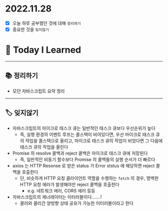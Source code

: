 # 2022.11.28

- [x]  오늘 하루 공부했던 것에 대해 `정리하기`
- [x]  중요한 것을 `잊지않기`

# 🚩 Today I Learned

---

## 📚 정리하기

- 모던 자바스크립트 요약 정리

---

## 🏷 잊지않기

- 자바스크립트의 마이크로 태스크 큐는 일반적인 태스크 큐보다 우선순위가 높다
    - 즉, 실행 환경의 이벤트 루프는 콜스택이 비어있다면, 우선 마이크로 태스크 큐의 작업을 콜스택으로 올리고, 마이크로 태스크 큐의 작업이 비었다면 그 다음에 태스크 큐의 작업을 올린다
- Promise 의 resolve 콜백과 reject 콜백은 마이크로 태스크 큐에 저장된다
    - 즉, 일반적인 비동기 함수보다 Promise 의 콜백들의 실행 순서가 더 빠르다
- axios 는 HTTP Resonse 로 받은 status 가 Error ststus 에 해당하면 reject 콜백을 호출한다
    - 단, 비슷하게 HTTP 요청 클라이언트 역할을 수행하는 `fetch` 의 경우, 명백한 HTTP 요청 에러가 발생해야만 reject 콜백을 호출한다
        - e.g. 네트워크 에러, CORS 에러 등등
- 자바스크립트의 제너레이터는 이터러블이다…….!
    - 콜러와 콜리간 양방향 상태 공유가 가능한 이터러블이라고 한다